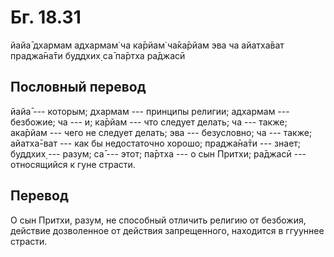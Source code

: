 # Бг. 18.31
йайа̄ дхармам адхармам̇ ча
ка̄рйам̇ ча̄ка̄рйам эва ча
айатха̄ват праджа̄на̄ти
буддхих̣ са̄ па̄ртха ра̄джасӣ
## Пословный перевод

йайа̄ --- которым; дхармам --- принципы религии; адхармам --- безбожие;
ча --- и; ка̄рйам --- что следует делать; ча --- также; ака̄рйам --- чего
не следует делать; эва --- безусловно; ча --- также; айатха̄-ват --- как
бы недостаточно хорошо; праджа̄на̄ти --- знает; буддхих̣ --- разум; са̄ ---
этот; па̄ртха --- о сын Притхи; ра̄джасӣ --- относящийся к гуне страсти.

## Перевод

О сын Притхи, разум, не способный отличить религию от безбожия, действие
дозволенное от действия запрещенного, находится в ггууннее страсти.
